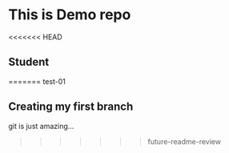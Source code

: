 # This is Demo repo
<<<<<<< HEAD
## Student
=======
test-01
## Creating my first branch
git is just amazing...
>>>>>>> future-readme-review
